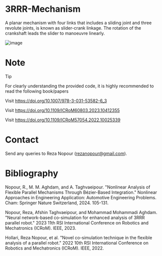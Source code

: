 # 3RRR-Mechanism

A planar mechanism with four links that includes a sliding joint and three revolute joints, is known as slider-crank linkage. The rotation of the crankshaft leads the slider to manoeuvre linearly.

<p align="center"> 

![image](https://github.com/user-attachments/assets/9e57c669-fb5e-44f0-8c98-7afc0784f263)

</p>

# Note

> [!TIP]
> For clearly understanding the provided code, it is highly recommended to read the following book/papers

 Visit https://doi.org/10.1007/978-3-031-53582-6_3
 
 Visit https://doi.org/10.1109/ICRoM60803.2023.10412355
 
 Visit https://doi.org/10.1109/ICRoM57054.2022.10025339
 

# Contact
Send any queries to Reza Nopour (rezanopour@gmail.com).



# Bibliography
Nopour, R., M. M. Aghdam, and A. Taghvaeipour. "Nonlinear Analysis of Flexible Parallel Mechanisms Through Bézier-Based Integration." Nonlinear Approaches in Engineering Application: Automotive Engineering Problems. Cham: Springer Nature Switzerland, 2024. 105-131.

Nopour, Reza, Afshin Taghvaeipour, and Mohammad Mohammadi Aghdam. "Neural network-based co-simulation for enhanced analysis of 3RRR parallel robot." 2023 11th RSI International Conference on Robotics and Mechatronics (ICRoM). IEEE, 2023.

Hollari, Reza Nopour, et al. "Novel co-simulation technique in the flexible analysis of a parallel robot." 2022 10th RSI International Conference on Robotics and Mechatronics (ICRoM). IEEE, 2022.
